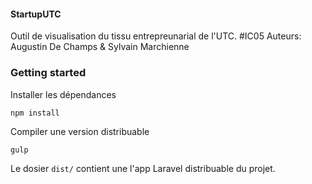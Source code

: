 #### StartupUTC

Outil de visualisation du tissu entrepreunarial de l'UTC. #IC05
Auteurs: Augustin De Champs & Sylvain Marchienne

### Getting started

Installer les dépendances
```
npm install
```

Compiler une version distribuable
```
gulp
```

Le dosier `dist/` contient une l'app Laravel distribuable du projet.
